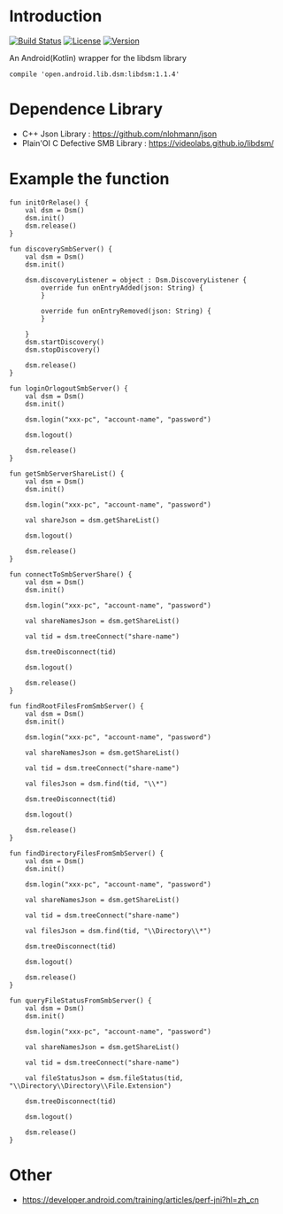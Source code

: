 # Introduction

[![Build Status](https://api.travis-ci.org/biezhihua/android_libdsm.svg?branch=master)](https://travis-ci.org/biezhihua/android_libdsm)
[![License](https://img.shields.io/badge/license-GPL-blue)](https://github.com/biezhihua/android_libdsm/blob/master/LICENSE)
[![Version](https://img.shields.io/github/v/release/biezhihua/android_libdsm)](https://github.com/biezhihua/android_libdsm/releases)

An Android(Kotlin) wrapper for the libdsm library


```
compile 'open.android.lib.dsm:libdsm:1.1.4'
```

# Dependence Library

* C++ Json Library : https://github.com/nlohmann/json
* Plain'OI C Defective SMB Library  : https://videolabs.github.io/libdsm/

# Example the function

```
fun initOrRelase() {
    val dsm = Dsm()
    dsm.init()
    dsm.release()
}

fun discoverySmbServer() {
    val dsm = Dsm()
    dsm.init()

    dsm.discoveryListener = object : Dsm.DiscoveryListener {
        override fun onEntryAdded(json: String) {
        }

        override fun onEntryRemoved(json: String) {
        }

    }
    dsm.startDiscovery()
    dsm.stopDiscovery()

    dsm.release()
}

fun loginOrlogoutSmbServer() {
    val dsm = Dsm()
    dsm.init()

    dsm.login("xxx-pc", "account-name", "password")

    dsm.logout()

    dsm.release()
}

fun getSmbServerShareList() {
    val dsm = Dsm()
    dsm.init()

    dsm.login("xxx-pc", "account-name", "password")

    val shareJson = dsm.getShareList()

    dsm.logout()

    dsm.release()
}

fun connectToSmbServerShare() {
    val dsm = Dsm()
    dsm.init()

    dsm.login("xxx-pc", "account-name", "password")

    val shareNamesJson = dsm.getShareList()

    val tid = dsm.treeConnect("share-name")

    dsm.treeDisconnect(tid)

    dsm.logout()

    dsm.release()
}

fun findRootFilesFromSmbServer() {
    val dsm = Dsm()
    dsm.init()

    dsm.login("xxx-pc", "account-name", "password")

    val shareNamesJson = dsm.getShareList()

    val tid = dsm.treeConnect("share-name")

    val filesJson = dsm.find(tid, "\\*")

    dsm.treeDisconnect(tid)

    dsm.logout()

    dsm.release()
}

fun findDirectoryFilesFromSmbServer() {
    val dsm = Dsm()
    dsm.init()

    dsm.login("xxx-pc", "account-name", "password")

    val shareNamesJson = dsm.getShareList()

    val tid = dsm.treeConnect("share-name")

    val filesJson = dsm.find(tid, "\\Directory\\*")

    dsm.treeDisconnect(tid)

    dsm.logout()

    dsm.release()
}

fun queryFileStatusFromSmbServer() {
    val dsm = Dsm()
    dsm.init()

    dsm.login("xxx-pc", "account-name", "password")

    val shareNamesJson = dsm.getShareList()

    val tid = dsm.treeConnect("share-name")

    val fileStatusJson = dsm.fileStatus(tid, "\\Directory\\Directory\\File.Extension")

    dsm.treeDisconnect(tid)

    dsm.logout()

    dsm.release()
}
```

# Other
- https://developer.android.com/training/articles/perf-jni?hl=zh_cn